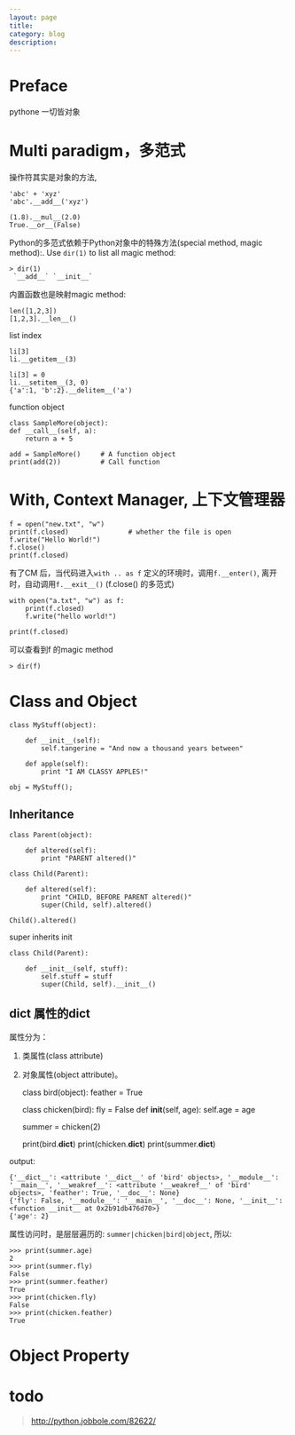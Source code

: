 ```yaml
---
layout: page
title:
category: blog
description:
---
```

# Preface

pythone 一切皆对象

# Multi paradigm，多范式
操作符其实是对象的方法,

	'abc' + 'xyz'
	'abc'.__add__('xyz')

	(1.8).__mul__(2.0)
	True.__or__(False)

Python的多范式依赖于Python对象中的特殊方法(special method, magic method):. Use `dir(1)` to list all magic method:

	> dir(1)
	 `__add__` `__init__`

内置函数也是映射magic method:

	len([1,2,3])
	[1,2,3].__len__()

list index

	li[3]
	li.__getitem__(3)

	li[3] = 0
	li.__setitem__(3, 0)
	{'a':1, 'b':2}.__delitem__('a')

function object

	class SampleMore(object):
    def __call__(self, a):
        return a + 5

	add = SampleMore()     # A function object
	print(add(2))          # Call function

# With, Context Manager, 上下文管理器

	f = open("new.txt", "w")
	print(f.closed)               # whether the file is open
	f.write("Hello World!")
	f.close()
	print(f.closed)

有了CM 后，当代码进入`with .. as f` 定义的环境时，调用`f.__enter()`, 离开时，自动调用`f.__exit__()` (f.close() 的多范式)

	with open("a.txt", "w") as f:
		print(f.closed)
		f.write("hello world!")

	print(f.closed)

可以查看到f 的magic method

	> dir(f)

# Class and Object

	class MyStuff(object):

		def __init__(self):
			self.tangerine = "And now a thousand years between"

		def apple(self):
			print "I AM CLASSY APPLES!"

	obj = MyStuff();

## Inheritance

	class Parent(object):

		def altered(self):
			print "PARENT altered()"

	class Child(Parent):

		def altered(self):
			print "CHILD, BEFORE PARENT altered()"
			super(Child, self).altered()

	Child().altered()

super inherits init

	class Child(Parent):

		def __init__(self, stuff):
			self.stuff = stuff
			super(Child, self).__init__()

## __dict__ 属性的dict 
属性分为：

1. 类属性(class attribute)
1. 对象属性(object attribute)。


	class bird(object):
		feather = True

	class chicken(bird):
		fly = False
		def __init__(self, age):
			self.age = age

	summer = chicken(2)

	print(bird.__dict__)
	print(chicken.__dict__)
	print(summer.__dict__)

output:

	{'__dict__': <attribute '__dict__' of 'bird' objects>, '__module__': '__main__', '__weakref__': <attribute '__weakref__' of 'bird' objects>, 'feather': True, '__doc__': None}
	{'fly': False, '__module__': '__main__', '__doc__': None, '__init__': <function __init__ at 0x2b91db476d70>}
	{'age': 2}

属性访问时，是层层遍历的: `summer|chicken|bird|object`, 所以:

	>>> print(summer.age)
	2
	>>> print(summer.fly)
	False
	>>> print(summer.feather)
	True
	>>> print(chicken.fly)
	False
	>>> print(chicken.feather)
	True

# Object Property
# todo
> http://python.jobbole.com/82622/
